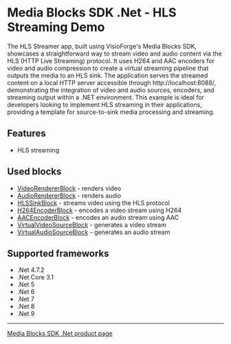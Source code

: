 # Media Blocks SDK .Net - HLS Streaming Demo

The HLS Streamer app, built using VisioForge's Media Blocks SDK, showcases a straightforward way to stream video and audio content via the HLS (HTTP Live Streaming) protocol. It uses H264 and AAC encoders for video and audio compression to create a virtual streaming pipeline that outputs the media to an HLS sink. The application serves the streamed content on a local HTTP server accessible through http://localhost:8088/, demonstrating the integration of video and audio sources, encoders, and streaming output within a .NET environment. This example is ideal for developers looking to implement HLS streaming in their applications, providing a template for source-to-sink media processing and streaming.

## Features

- HLS streaming

## Used blocks

- [VideoRendererBlock](https://www.visioforge.com/help/docs/dotnet/mediablocks/VideoRendering/) - renders video
- [AudioRendererBlock](https://www.visioforge.com/help/docs/dotnet/mediablocks/AudioRendering/) - renders audio
- [HLSSinkBlock](https://www.visioforge.com/help/docs/dotnet/mediablocks/Sinks/HLSSinkBlock/) - streams video using the HLS protocol
- [H264EncoderBlock](https://www.visioforge.com/help/docs/dotnet/mediablocks/VideoEncoders/H264EncoderBlock/) - encodes a video stream using H264
- [AACEncoderBlock](https://www.visioforge.com/help/docs/dotnet/mediablocks/AudioEncoders/AACEncoderBlock/) - encodes an audio stream using AAC
- [VirtualVideoSourceBlock](https://www.visioforge.com/help/docs/dotnet/mediablocks/Sources/VirtualVideoSourceBlock/) - generates a video stream
- [VirtualAudioSourceBlock](https://www.visioforge.com/help/docs/dotnet/mediablocks/Sources/VirtualAudioSourceBlock/) - generates an audio stream

## Supported frameworks

- .Net 4.7.2
- .Net Core 3.1
- .Net 5
- .Net 6
- .Net 7
- .Net 8
- .Net 9

---

[Media Blocks SDK .Net product page](https://www.visioforge.com/media-blocks-sdk)
